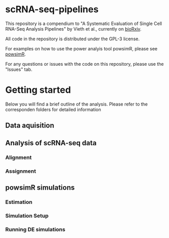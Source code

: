 # scRNA-seq-pipelines
This repository is a compendium to "A Systematic Evaluation of Single Cell RNA-Seq Analysis Pipelines" by Vieth et al., currently on [bioRxiv](https://www.biorxiv.org/content/10.1101/583013v1).

All code in the repository is distributed under the GPL-3 license.

For examples on how to use the power analyis tool powsimR, please see [powsimR](https://github.com/bvieth/powsimR).

For any questions or issues with the code on this repository, please use the "Issues" tab.

# Getting started

Below you will find a brief outline of the analysis. Please refer to the corresponden folders for detailed information

## Data aquisition



## Analysis of scRNA-seq data

### Alignment

### Assignment


## powsimR simulations

### Estimation

### Simulation Setup

### Running DE simulations

